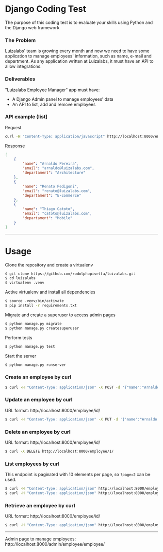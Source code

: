 # Django Coding Test

The purpose of this coding test is to evaluate your skills using Python and the Django web framework.


### The Problem

Luizalabs' team is growing every month and now we need to have some application to manage employees' information, such as name, e-mail and department. As any application written at Luizalabs, it must have an API to allow integrations.


### Deliverables

"Luizalabs Employee Manager" app must have:

* A Django Admin panel to manage employees' data
* An API to list, add and remove employees


### API example (list)

Request

```bash
curl -H "Content-Type: application/javascript" http://localhost:8000/employee/
```

Response
```json
[
    {
        "name": "Arnaldo Pereira",
        "email": "arnaldo@luizalabs.com",
        "departament": "Architecture"
    },
    {
        "name": "Renato Pedigoni",
        "email": "renato@luizalabs.com",
        "departament": "E-commerce"
    },
    {
        "name": "Thiago Catoto",
        "email": "catoto@luizalabs.com",
        "departament": "Mobile"
    }
]
```

---

# Usage

Clone the repository and create a virtualenv

```bash
$ git clone https://github.com/rodolphopivetta/luizalabs.git
$ cd luizalabs
$ virtualenv .venv
```

Active virtualenv and install all dependencies
```bash
$ source .venv/bin/activate
$ pip install -r requirements.txt
```

Migrate and create a superuser to access admin pages
```bash
$ python manage.py migrate
$ python manage.py createsuperuser
```

Perform tests
```bash
$ python manage.py test
```

Start the server
```bash
$ python manage.py runserver
```

### Create an employee by curl

```bash
$ curl -H "Content-Type: application/json" -X POST -d '{"name":"Arnaldo Pereira", "email":"arnaldo@luizalabs.com", "departament": "Architecture"}' http://localhost:8000/employee/
```


### Update an employee by curl

URL format: http://localhost:8000/employee/id/

```bash
$ curl -H "Content-Type: application/json" -X PUT -d '{"name":"Arnaldo Pereira", "email":"arnaldo@luizalabs.com", "departament": "Mobile"}' http://localhost:8000/employee/1/
```

### Delete an employee by curl

URL format: http://localhost:8000/employee/id/

```bash
$ curl -X DELETE http://localhost:8000/employee/1/
```

### List employees by curl

This endpoint is paginated with 10 elements per page, so `?page=2` can be used.

```bash
$ curl -H "Content-Type: application/json" http://localhost:8000/employee/
$ curl -H "Content-Type: application/json" http://localhost:8000/employee/?page=2
```


### Retrieve an employee by curl

URL format: http://localhost:8000/employee/id/

```bash
$ curl -H "Content-Type: application/json" http://localhost:8000/employee/1/
```

---

Admin page to manage employees: http://localhost:8000/admin/employee/employee/
